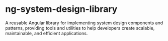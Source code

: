 # ng-system-design-library
A reusable Angular library for implementing system design components and patterns, providing tools and utilities to help developers create scalable, maintainable, and efficient applications.

